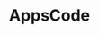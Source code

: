 ---
facebook: https://facebook.com/appscode
git: https://github.com/pharmer/pharmer
logohandle: appscode
sort: appscode
title: AppsCode
twitter: https://x.com/AppsCodeHQ
website: https://appscode.com/products/pharmer/
youtube: https://youtube.com/c/appscode
---